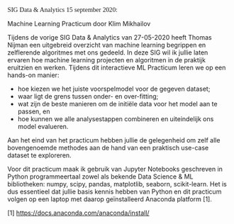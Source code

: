 <p style="font-family: times, serif; font-size:11pt; font-style:bold">
SIG Data & Analytics 15 september 2020:

Machine Learning Practicum door Klim Mikhailov
</p>

Tijdens de vorige SIG Data & Analytics van 27-05-2020 heeft Thomas Nijman een uitgebreid overzicht van machine learning begrippen en zelflerende algoritmes met ons gedeeld. In deze SIG wil ik jullie laten ervaren hoe machine learning projecten en algoritmen in de praktijk eruitzien en werken. Tijdens dit interactieve ML Practicum leren we op een hands-on manier:

- hoe kiezen we het juiste voorspelmodel voor de gegeven dataset;
- waar ligt de grens tussen onder- en over-fitting;
- wat zijn de beste manieren om de initiële data voor het model aan te passen, en 
- hoe kunnen we alle analysestappen combineren en uiteindelijk ons model evalueren.

Aan het eind van het practicum hebben jullie de gelegenheid om zelf alle bovengenoemde methodes aan de hand van een praktisch use-case dataset te exploreren.

Voor dit practicum maak ik gebruik van Jupyter Notebooks geschreven in Python programmeertaal zowel als bekende Data Science & ML bibliotheken: numpy, scipy, pandas, matplotlib, seaborn, scikit-learn. Het is dus essentieel dat jullie basis kennis hebben van Python en dit practicum volgen op een laptop met daarop geïnstalleerd Anaconda platform [1]. 

[1] https://docs.anaconda.com/anaconda/install/
